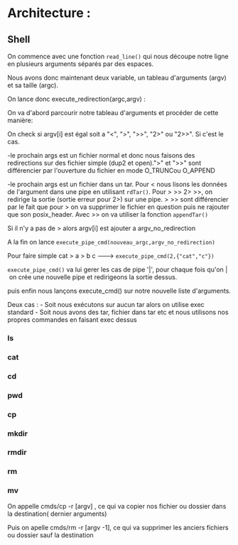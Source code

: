 # Architecture :


## Shell
On commence avec une fonction `read_line()` qui nous découpe notre ligne en plusieurs arguments séparés par des espaces.

Nous avons donc maintenant deux variable, un tableau d'arguments (argv) et sa taille (argc).

On lance donc execute_redirection(argc,argv) :

On va d'abord parcourir notre tableau d'arguments et procéder de cette manière:

On check si argv[i] est égal soit a "<", ">", ">>", "2>" ou "2>>".
Si c'est le cas.

 -le prochain args est un fichier normal et donc nous faisons des redirections sur des fichier simple (dup2 et open).">" et ">>" sont différencier par l'ouverture du fichier en mode O_TRUNCou O_APPEND

 -le prochain args est un fichier dans un tar. Pour < nous lisons les données de l'argument dans une pipe en utilisant `rdTar()`.
   Pour > >> 2> >>, on redirige la sortie (sortie erreur pour 2>) sur une pipe. > >> sont différencier par le fait que pour > on va supprimer le fichier en question puis ne rajouter que son posix_header. Avec >> on va utiliser la fonction `appendTar()`

   Si il n'y a pas de > alors argv[i] est ajouter a argv_no_redirection


   A la fin on lance `execute_pipe_cmd(nouveau_argc,argv_no_redirection)`


   Pour faire simple cat > a > b c ---> `execute_pipe_cmd(2,{"cat","c"})`

  `execute_pipe_cmd()` va lui gerer les cas de pipe '|', pour chaque fois qu'on | on crée une nouvelle pipe et redirigeons la sortie dessus.


   puis enfin nous lançons execute_cmd() sur notre nouvelle liste d'arguments.

   Deux cas :
    - Soit nous exécutons sur aucun tar alors on utilise exec standard
    - Soit nous avons des tar, fichier dans tar etc et nous utilisons nos propres commandes en faisant exec dessus


### ls

### cat

### cd

### pwd

### cp

### mkdir

### rmdir

### rm

### mv

  On appelle cmds/cp -r [argv] , ce qui va copier nos fichier ou dossier dans la destination( dernier arguments)

  Puis on apelle cmds/rm -r [argv -1], ce qui va supprimer les anciers fichiers ou dossier sauf la destination
